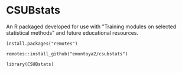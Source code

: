 # CSUBstats

An R packaged developed for use with  "Training modules on selected statistical methods" and future educational resources.

```
install.packages("remotes")

remotes::install_github("emontoya2/csubstats")

library(CSUBstats)
```